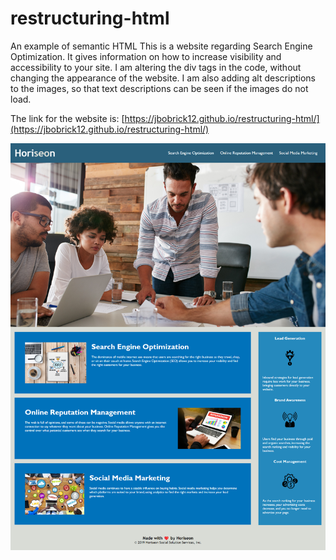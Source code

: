 # restructuring-html
An example of semantic HTML
This is a website regarding Search Engine Optimization. It gives information on how to increase visibility and accessibility to your site.
I am altering the div tags in the code, without changing the appearance of the website. I am also adding alt descriptions to the images, so that text descriptions can be seen if the images do not load.

The link for the website is: [https://jbobrick12.github.io/restructuring-html/](https://jbobrick12.github.io/restructuring-html/)

![ScreenShot](assets\images\website-preview.png)
